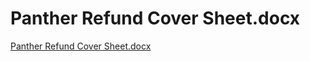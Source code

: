 # Panther Refund Cover Sheet.docx

[Panther Refund Cover Sheet.docx](Panther%20Refund%20Cover%20Sheet%20docx%201da9cccbb9f3436eb1d67b287fec4889/Panther_Refund_Cover_Sheet.docx)